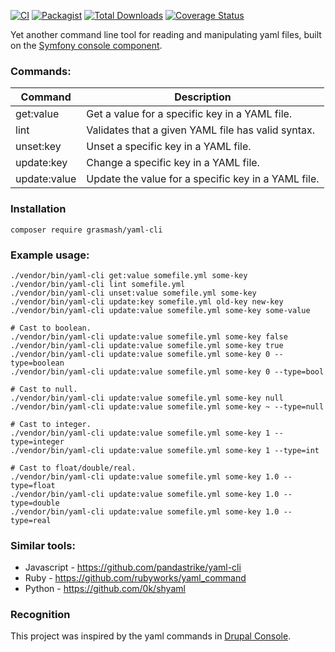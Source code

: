 [![CI](https://github.com/grasmash/yaml-cli/actions/workflows/php.yml/badge.svg)](https://github.com/grasmash/yaml-cli/actions/workflows/php.yml) [![Packagist](https://img.shields.io/packagist/v/grasmash/yaml-cli.svg)](https://packagist.org/packages/grasmash/yaml-cli) [![Total Downloads](https://poser.pugx.org/grasmash/yaml-cli/downloads)](https://packagist.org/packages/grasmash/yaml-cli) [![Coverage Status](https://coveralls.io/repos/github/grasmash/yaml-cli/badge.svg?branch=master)](https://coveralls.io/github/grasmash/yaml-cli?branch=master)

Yet another command line tool for reading and manipulating yaml files, built on
the [Symfony console component](http://symfony.com/doc/current/components/console.html).

### Commands:

| Command      | Description                                         |
|--------------| ----------------------------------------------------|
| get:value    | Get a value for a specific key in a YAML file.      |
| lint         | Validates that a given YAML file has valid syntax.  |
| unset:key    | Unset a specific key in a YAML file.                |
| update:key   | Change a specific key in a YAML file.               |
| update:value | Update the value for a specific key in a YAML file. |

### Installation

    composer require grasmash/yaml-cli

### Example usage:

    ./vendor/bin/yaml-cli get:value somefile.yml some-key
    ./vendor/bin/yaml-cli lint somefile.yml
    ./vendor/bin/yaml-cli unset:value somefile.yml some-key
    ./vendor/bin/yaml-cli update:key somefile.yml old-key new-key
    ./vendor/bin/yaml-cli update:value somefile.yml some-key some-value

    # Cast to boolean.
    ./vendor/bin/yaml-cli update:value somefile.yml some-key false
    ./vendor/bin/yaml-cli update:value somefile.yml some-key true
    ./vendor/bin/yaml-cli update:value somefile.yml some-key 0 --type=boolean
    ./vendor/bin/yaml-cli update:value somefile.yml some-key 0 --type=bool

    # Cast to null.
    ./vendor/bin/yaml-cli update:value somefile.yml some-key null
    ./vendor/bin/yaml-cli update:value somefile.yml some-key ~ --type=null

    # Cast to integer.
    ./vendor/bin/yaml-cli update:value somefile.yml some-key 1 --type=integer
    ./vendor/bin/yaml-cli update:value somefile.yml some-key 1 --type=int

    # Cast to float/double/real.
    ./vendor/bin/yaml-cli update:value somefile.yml some-key 1.0 --type=float
    ./vendor/bin/yaml-cli update:value somefile.yml some-key 1.0 --type=double
    ./vendor/bin/yaml-cli update:value somefile.yml some-key 1.0 --type=real

### Similar tools:

- Javascript - https://github.com/pandastrike/yaml-cli
- Ruby - https://github.com/rubyworks/yaml_command
- Python - https://github.com/0k/shyaml

### Recognition

This project was inspired by the yaml commands in [Drupal Console](https://drupalconsole.com/).
